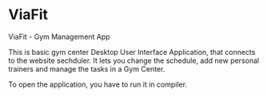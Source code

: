 # ViaFit
ViaFit - Gym Management App

This is basic gym center Desktop User Interface Application, that connects to the website sechduler. 
It lets you change the schedule, add new personal trainers and manage the tasks in a Gym Center.

To open the application, you have to run it in compiler.
